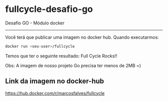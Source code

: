 # fullcycle-desafio-go
Desafio GO - Módulo docker

---
Você terá que publicar uma imagem no docker hub. Quando executarmos:
```sh
docker run <seu-user>/fullcycle
```
Temos que ter o seguinte resultado: Full Cycle Rocks!!

Obs: A imagem de nosso projeto Go precisa ter menos de 2MB =)

## Link da imagem no docker-hub

https://hub.docker.com/r/marcosfalves/fullcycle